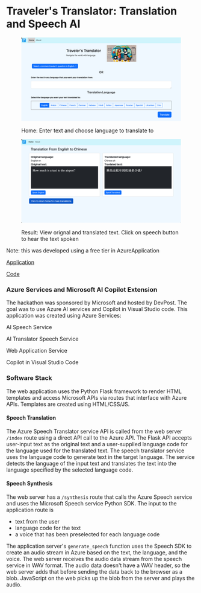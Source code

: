 # Traveler's Translator: Translation and Speech AI

<div align="left"><figure><img src="../../.gitbook/assets/home.png" alt=""><figcaption><p>Home: Enter text and choose language to translate to</p></figcaption></figure> <figure><img src="../../.gitbook/assets/result.png" alt=""><figcaption><p>Result: View orignal and translated text. Click on speech button to hear the text spoken</p></figcaption></figure></div>

Note: this was developed using a free tier in AzureApplication

[Application](https://flasktranslatorapp-bvepdbcvgmh7ffek.westus2-01.azurewebsites.net/)

[Code](https://github.com/rebeccapeltz/FlaskTranslation)

### Azure Services and Microsoft AI Copilot Extension

The hackathon was sponsored by Microsoft and hosted by DevPost.  The goal was to use Azure AI services and Copilot in Visual Studio code. This application was created using Azure Services:

AI Speech Service

AI Translator Speech Service

Web Application Service

Copilot in Visual Studio Code

### Software Stack

The web application uses the Python Flask framework to render HTML templates and access Microsoft APIs via routes that interface with Azure APIs.  Templates are created using HTML/CSS/JS.

#### Speech Translation

The Azure Speech Translator service API is called from the web server `/index` route using a direct API call to the Azure API. The Flask API accepts user-input text as the original text and a user-supplied language code for the language used for the translated text. The speech translator service uses the language code to generate text in the target language.  The service detects the language of the input text and translates the text into the language specified by the selected language code.

#### Speech Synthesis

The web server has a `/synthesis`  route that calls the Azure Speech service and uses the Microsoft Speech service Python SDK.  The input to the application route is

* text from the user
* language code for the text
* a voice that has been preselected for each language code

The application server's `generate_speech` function uses the Speech SDK to create an audio stream in Azure based on the text, the language, and the voice. The web server receives the audio data stream from the speech service in WAV format.  The audio data doesn't have a WAV header, so the web server adds that before sending the data back to the browser as a blob.  JavaScript on the web picks up the blob from the server and plays the audio.



